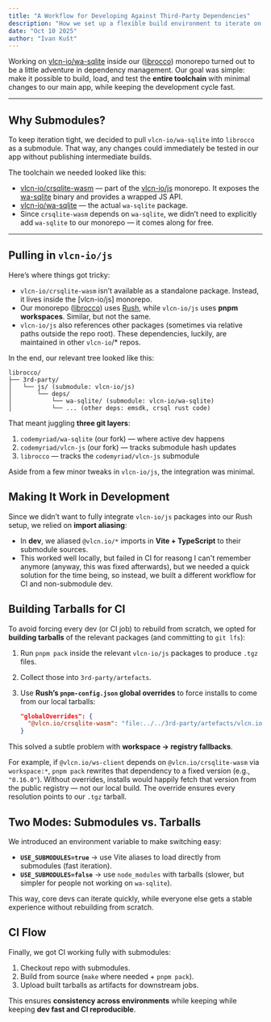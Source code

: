 ```yaml
---
title: "A Workflow for Developing Against Third-Party Dependencies"
description: "How we set up a flexible build environment to iterate on wa-sqlite within our monorepo - using git submodules for fast development and tarballs for CI, with a simple flag to switch between modes."
date: "Oct 10 2025"
author: "Ivan Kušt"
---
```


Working on [vlcn-io/wa-sqlite](https://github.com/vlcn-io/wa-sqlite) inside our ([librocco](https://github.com/librocco/librocco)) monorepo turned out to be a little adventure in dependency management. Our goal was simple: make it possible to build, load, and test the **entire toolchain** with minimal changes to our main app, while keeping the development cycle fast.

---

## Why Submodules?

To keep iteration tight, we decided to pull `vlcn-io/wa-sqlite` into `librocco` as a submodule. That way, any changes could immediately be tested in our app without publishing intermediate builds.

The toolchain we needed looked like this:

- [vlcn-io/crsqlite-wasm](https://github.com/vlcn-io/js/tree/main/packages/crsqlite-wasm) — part of the [vlcn-io/js](https://github.com/vlcn-io/js) monorepo. It exposes the [wa-sqlite](https://github.com/librocco/librocco) binary and provides a wrapped JS API.
- [vlcn-io/wa-sqlite](https://github.com/vlcn-io/wa-sqlite) — the actual `wa-sqlite` package.
- Since `crsqlite-wasm` depends on `wa-sqlite`, we didn’t need to explicitly add `wa-sqlite` to our monorepo — it comes along for free.

---

## Pulling in `vlcn-io/js`

Here’s where things got tricky:

- `vlcn-io/crsqlite-wasm` isn’t available as a standalone package. Instead, it lives inside the [vlcn-io/js] monorepo.
- Our monorepo ([librocco](https://github.com/librocco/librocco)) uses [Rush](https://rushjs.io/), while `vlcn-io/js` uses **pnpm workspaces**. Similar, but not the same.
- `vlcn-io/js` also references other packages (sometimes via relative paths outside the repo root). These dependencies, luckily, are maintained in other `vlcn-io`/\* repos.

In the end, our relevant tree looked like this:

```
librocco/
├── 3rd-party/
│   └── js/ (submodule: vlcn-io/js)
│       └── deps/
│           └── wa-sqlite/ (submodule: vlcn-io/wa-sqlite)
│           └── ... (other deps: emsdk, crsql rust code)
```

That meant juggling **three git layers**:

1. `codemyriad/wa-sqlite` (our fork) — where active dev happens
2. `codemyriad/vlcn-js` (our fork) — tracks submodule hash updates
3. `librocco` — tracks the `codemyriad/vlcn-js` submodule

Aside from a few minor tweaks in `vlcn-io/js`, the integration was minimal.

## Making It Work in Development

Since we didn’t want to fully integrate `vlcn-io/js` packages into our Rush setup, we relied on **import aliasing**:

- In **dev**, we aliased `@vlcn.io/*` imports in **Vite + TypeScript** to their submodule sources.
- This worked well locally, but failed in CI for reasong I can't remember anymore (anyway, this was fixed afterwards), but we needed a quick solution for the time being, so instead, we built a different workflow for CI and non-submodule dev.

## Building Tarballs for CI

To avoid forcing every dev (or CI job) to rebuild from scratch, we opted for **building tarballs** of the relevant packages (and committing to `git lfs`):

1. Run `pnpm pack` inside the relevant `vlcn-io/js` packages to produce `.tgz` files.
2. Collect those into `3rd-party/artefacts`.
3. Use **Rush’s `pnpm-config.json` global overrides** to force installs to come from our local tarballs:

   ```json
   "globalOverrides": {
     "@vlcn.io/crsqlite-wasm": "file:../../3rd-party/artefacts/vlcn.io-crsqlite-wasm-0.16.0.tgz"
   }
   ```

This solved a subtle problem with **workspace → registry fallbacks**.

For example, if `@vlcn.io/ws-client` depends on `@vlcn.io/crsqlite-wasm` via `workspace:*`, `pnpm pack` rewrites that dependency to a fixed version (e.g., `"0.16.0"`). Without overrides, installs would happily fetch that version from the public registry — not our local build. The override ensures every resolution points to our `.tgz` tarball.

## Two Modes: Submodules vs. Tarballs

We introduced an environment variable to make switching easy:

- **`USE_SUBMODULES=true`** → use Vite aliases to load directly from submodules (fast iteration).
- **`USE_SUBMODULES=false`** → use `node_modules` with tarballs (slower, but simpler for people not working on `wa-sqlite`).

This way, core devs can iterate quickly, while everyone else gets a stable experience without rebuilding from scratch.

## CI Flow

Finally, we got CI working fully with submodules:

1. Checkout repo with submodules.
2. Build from source (`make` where needed + `pnpm pack`).
3. Upload built tarballs as artifacts for downstream jobs.

This ensures **consistency across environments** while keeping while keeping **dev fast and CI reproducible**.
